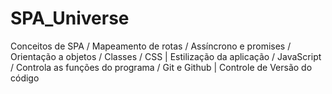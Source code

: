 # SPA_Universe
Conceitos de SPA / Mapeamento de rotas / Assíncrono e promises / Orientação a objetos / Classes / CSS | Estilização da aplicação / JavaScript / Controla as funções do programa / Git e Github | Controle de Versão do código

